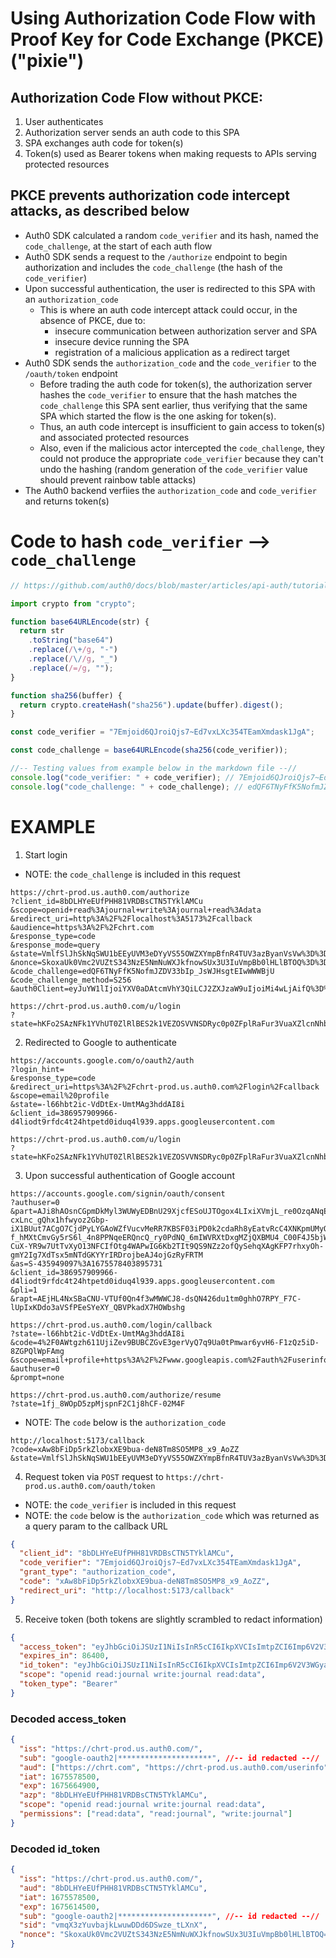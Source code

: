 # Using Authorization Code Flow with Proof Key for Code Exchange (PKCE) ("pixie")

## Authorization Code Flow without PKCE:

1. User authenticates
2. Authorization server sends an auth code to this SPA
3. SPA exchanges auth code for token(s)
4. Token(s) used as Bearer tokens when making requests to APIs serving protected resources

## PKCE prevents authorization code intercept attacks, as described below

- Auth0 SDK calculated a random `code_verifier` and its hash, named the `code_challenge`, at the start of each auth flow
- Auth0 SDK sends a request to the `/authorize` endpoint to begin authorization and includes the `code_challenge` (the hash of the `code_verifier`)
- Upon successful authentication, the user is redirected to this SPA with an `authorization_code`
  - This is where an auth code intercept attack could occur, in the absence of PKCE, due to:
    - insecure communication between authorization server and SPA
    - insecure device running the SPA
    - registration of a malicious application as a redirect target
- Auth0 SDK sends the `authorization_code` and the `code_verifier` to the `/oauth/token` endpoint
  - Before trading the auth code for token(s), the authorization server hashes the `code_verifier` to ensure that the hash matches the `code_challenge` this SPA sent earlier, thus verifying that the same SPA which started the flow is the one asking for token(s).
  - Thus, an auth code intercept is insufficient to gain access to token(s) and associated protected resources
  - Also, even if the malicious actor intercepted the `code_challenge`, they could not produce the appropriate `code_verifier` because they can't undo the hashing (random generation of the `code_verifier` value should prevent rainbow table attacks)
- The Auth0 backend verfiies the `authorization_code` and `code_verifier` and returns token(s)

# Code to hash `code_verifier` --> `code_challenge`

```js
// https://github.com/auth0/docs/blob/master/articles/api-auth/tutorials/authorization-code-grant-pkce.md

import crypto from "crypto";

function base64URLEncode(str) {
  return str
    .toString("base64")
    .replace(/\+/g, "-")
    .replace(/\//g, "_")
    .replace(/=/g, "");
}

function sha256(buffer) {
  return crypto.createHash("sha256").update(buffer).digest();
}

const code_verifier = "7Emjoid6QJroiQjs7~Ed7vxLXc354TEamXmdask1JgA";

const code_challenge = base64URLEncode(sha256(code_verifier));

//-- Testing values from example below in the markdown file --//
console.log("code_verifier: " + code_verifier); // 7Emjoid6QJroiQjs7~Ed7vxLXc354TEamXmdask1JgA
console.log("code_challenge: " + code_challenge); // edQF6TNyFfK5NofmJZDV33bIp_JsWJHsgtEIwWWWBjU
```

# EXAMPLE

1. Start login

- NOTE: the `code_challenge` is included in this request

```
https://chrt-prod.us.auth0.com/authorize
?client_id=8bDLHYeEUfPHH81VRDBsCTN5TYklAMCu
&scope=openid+read%3Ajournal+write%3Ajournal+read%3Adata
&redirect_uri=http%3A%2F%2Flocalhost%3A5173%2Fcallback
&audience=https%3A%2F%2Fchrt.com
&response_type=code
&response_mode=query
&state=VmlfSlJhSkNqSWU1bEEyUVM3eDYyVS55OWZXYmpBfnR4TUV3azByanVsVw%3D%3D
&nonce=SkoxaUk0Vmc2VUZtS343NzE5NmNuWXJkfnowSUx3U3IuVmpBb0lHLlBTOQ%3D%3D
&code_challenge=edQF6TNyFfK5NofmJZDV33bIp_JsWJHsgtEIwWWWBjU
&code_challenge_method=S256
&auth0Client=eyJuYW1lIjoiYXV0aDAtcmVhY3QiLCJ2ZXJzaW9uIjoiMi4wLjAifQ%3D%3D
```

```
https://chrt-prod.us.auth0.com/u/login
?state=hKFo2SAzNFk1YVhUT0ZlRlBES2k1VEZOSVVNSDRyc0p0ZFplRaFur3VuaXZlcnNhbC1sb2dpbqN0aWTZIDFmal84V09wRDV6cE1qc3BuRjJDMWo4aENGLTAyTTRGo2NpZNkgOGJETEhZZUVVZlBISDgxVlJEQnNDVE41VFlrbEFNQ3U
```

2. Redirected to Google to authenticate

```
https://accounts.google.com/o/oauth2/auth
?login_hint=
&response_type=code
&redirect_uri=https%3A%2F%2Fchrt-prod.us.auth0.com%2Flogin%2Fcallback
&scope=email%20profile
&state=-l66hbt2ic-VdDtEx-UmtMAg3hddAI8i
&client_id=386957909966-d4liodt9rfdc4t24htpetd0iduq4l939.apps.googleusercontent.com
```

```
https://chrt-prod.us.auth0.com/u/login
?state=hKFo2SAzNFk1YVhUT0ZlRlBES2k1VEZOSVVNSDRyc0p0ZFplRaFur3VuaXZlcnNhbC1sb2dpbqN0aWTZIDFmal84V09wRDV6cE1qc3BuRjJDMWo4aENGLTAyTTRGo2NpZNkgOGJETEhZZUVVZlBISDgxVlJEQnNDVE41VFlrbEFNQ3U
```

3. Upon successful authentication of Google account

```
https://accounts.google.com/signin/oauth/consent
?authuser=0
&part=AJi8hAOsnCGpmDkMyl3WUWyEDBnU29XjcfESoUJTOgox4LIxiXVmjL_re0OzqANqENvDOA6i_l0dUdUo_nLnZI_L26QjUYVLCtDdsTBxDbuMA9D5wine0OuGfheu260NOD1XQ5XP-cxLnc_gQhx1hfwyoz2Gbp-iX1BUut7ACgO7CjdPyLYGAoWZfVucvMeRR7KBSF03iPD0k2cdaRh8yEatvRcC4XNKpmUMyQm9oIttSQdKVeyAwigk8EsYtXLzR3Oul2M2qnm_wTmS6HCuEi935jmI3OvLoO-f_hMXtCmvGy5rS6l_4n8PPNqeERQncQ_ry0PdNQ_6mIWVRXtDxgMZjQXBMU4_C00F4J5bjWYBRsQK5_96pDJ5R9KS59FZ7qM8J-CuX-YR9w7UtTvXyO13NFCIfOtg4WAPwIG6Kb2TIt9QS9NZz2ofQySehqXAgKFP7rhxyOh-gmY2Ig7XdTsx5mNTdGKYYrIRDrojbeAJ4ojGzRyFRTM
&as=S-435949097%3A1675578403895731
&client_id=386957909966-d4liodt9rfdc4t24htpetd0iduq4l939.apps.googleusercontent.com
&pli=1
&rapt=AEjHL4NxSBaCNU-VTUf0Qn4f3wMWWCJ8-dsQN426du1tm0ghhO7RPY_F7C-lUpIxKDdo3aVSfPEeSYeXY_QBVPkadX7HOWbshg
```

```
https://chrt-prod.us.auth0.com/login/callback
?state=-l66hbt2ic-VdDtEx-UmtMAg3hddAI8i
&code=4%2F0AWtgzh611UjiZev9BUBCZGvE3gerVyQ7q9Ua0tPmwar6yvH6-F1zQz5iD-8ZGPQlWpFAmg
&scope=email+profile+https%3A%2F%2Fwww.googleapis.com%2Fauth%2Fuserinfo.profile+openid+https%3A%2F%2Fwww.googleapis.com%2Fauth%2Fuserinfo.email
&authuser=0
&prompt=none
```

```
https://chrt-prod.us.auth0.com/authorize/resume
?state=1fj_8WOpD5zpMjspnF2C1j8hCF-02M4F
```

- NOTE: The `code` below is the `authorization_code`

```
http://localhost:5173/callback
?code=xAw8bFiDp5rkZlobxXE9bua-deN8Tm8SO5MP8_x9_AoZZ
&state=VmlfSlJhSkNqSWU1bEEyUVM3eDYyVS55OWZXYmpBfnR4TUV3azByanVsVw%3D%3D
```

4. Request token via `POST` request to `https://chrt-prod.us.auth0.com/oauth/token`

- NOTE: the `code_verifier` is included in this request
- NOTE: the `code` below is the `authorization_code` which was returned as a query param to the callback URL

```json
{
  "client_id": "8bDLHYeEUfPHH81VRDBsCTN5TYklAMCu",
  "code_verifier": "7Emjoid6QJroiQjs7~Ed7vxLXc354TEamXmdask1JgA",
  "grant_type": "authorization_code",
  "code": "xAw8bFiDp5rkZlobxXE9bua-deN8Tm8SO5MP8_x9_AoZZ",
  "redirect_uri": "http://localhost:5173/callback"
}
```

5. Receive token (both tokens are slightly scrambled to redact information)

```json
{
  "access_token": "eyJhbGciOiJSUzI1NiIsInR5cCI6IkpXVCIsImtpZCI6Imp6V2V3WGkyaV81WnpVSHpFZWwzRSJ9.23fv3MiOiJodHRwczovL2NocnQtcHJvZC51cy5hdXRoMvvC5jb20vIiwic3ViIjoiZ29vZ2xlLW9hdXRoMnwMTM3MjU1Mjg4MDMwNzIyOTY5NDIiLCJhdWQiOlsiaHR0cHM6Ly9jaHJ0LmNvbSIsImh0dHBzOi8vY2hydCav1wcm9kLnVzLmF1dGgfwasLdfmNvbS91c2VyaW5mbyJdvCJpYXQiOjE2NzU1Nzg1MDAsImV4cCI6MTY3NTY2NDkwMCw2iYXpwIjodiOGJETEhZZUVVZlBISDgxVlJEQnNDVE41VFlrbaEFNQ3UiLCJzY29wZSI6Im9wZWv5pZC3BycdZWFkvOmpvdXJuYWwgd3JpdGU6am91cm5hbCByZWFkOmdsaRhdGEiLCJwZXJtaXNzaW9ucyI6WyJyZWFkOm4RhdGEiLCJyZWFkOmpvdXJuYWwiLCJ3cml0ZTpqb53VybmFsIl19.bSLOYM_ripB7AjnUZhoIGParlUZhuK2U3mfo7CY5KtRlfzdn0qhep9sDF5XkksII72KfKzld7Wj30c2f6-fslBKNrv5KDd536XTR-Do3RfETmcY0XsOfrFO0z_RkJ1lCGFpvRt3CXBGcz10RB9ducRJcIMV6-JofZ2cl2U8xSTb0sg_BFmhMx-j8kCowfdoLJgp9w8bf0aJCtsyKMABGwwSU_PJpkuwUv089SeUiEAL5XY3tJyZC_drwQ-PeJ2eNi1lFk3pTmGPyYXnvCnEdDDEJwBwQstUrZIIjBPxVdUHt1XhW9K6Zx6PLGD9pG1WLszOvqIyMGeT_7VQGe_MnEAg",
  "expires_in": 86400,
  "id_token": "eyJhbGciOiJSUzI1NiIsInR5cCI6IkpXVCIsImtpZCI6Imp6V2V3WGya81WnpVSHpFZWwzRSJ9.eyJpc3MiiJodwczovL2NocnQtcHJvZC51cy5hdXRoMC5jb20vIiwiYXVkIjoddiOGJEfTEhZZUVVZlBISDgxVlQnfNDVE41VFlrbFNQ3iLCJpYXQiOjE2NzU1NzgMDAsImV4cI6MTY3NTxNDUwgrMCwic3ViIjfoiZ2d9Z2xlLW9hdXRoMwxMTvM3MjU1Mjg4MDMwNzIyOTY5NIiLCJzaWQiOiJ2bFYMf3pZdXZiYWprTHfd1d0REvZDZEU3d6ZV90TFhuWCIsIm5vbamNlIjoiU2tveGFVazBWbWdMaavyVlVadFMzNDNOkU1Tm1OdVdYSmtmbm93U1V4M1UzSXVWbXBCYjBsSExsQlRPUT09In0.pMfyuwWOPzdpfr_04kT0suQEYzvnxbu7Gb8PRpVaT-oc1IqeyIbbb5poBRnrxZrbZDTkxLbVqGcACJHHclE_vcK40REWkN_OY1IxTRGnYmfGkI4bbgC4Q_PTSS4m8hje_CAOu_HHgTZrBNn7z7KfmmlnUPx89ej4PO7EHTGF4uNbHH0SXqcxz2S3ynC4ZS5Lc-fr-rkfDEYBd7lN76xCCh_CxVdLlG5c-I6wkRBuYi-M8hJkYgGp074pjLF7x667EH6ll1frbuhurokJLxUFQHqjOVTneKZ7VFHp5MJHJQl5cNGn0BxdjUKQvEcztcpz8CM9Rlq7EPcFh8JVSc2g",
  "scope": "openid read:journal write:journal read:data",
  "token_type": "Bearer"
}
```

### Decoded access_token

```json
{
  "iss": "https://chrt-prod.us.auth0.com/",
  "sub": "google-oauth2|*********************", //-- id redacted --//
  "aud": ["https://chrt.com", "https://chrt-prod.us.auth0.com/userinfo"],
  "iat": 1675578500,
  "exp": 1675664900,
  "azp": "8bDLHYeEUfPHH81VRDBsCTN5TYklAMCu",
  "scope": "openid read:journal write:journal read:data",
  "permissions": ["read:data", "read:journal", "write:journal"]
}
```

### Decoded id_token

```json
{
  "iss": "https://chrt-prod.us.auth0.com/",
  "aud": "8bDLHYeEUfPHH81VRDBsCTN5TYklAMCu",
  "iat": 1675578500,
  "exp": 1675614500,
  "sub": "google-oauth2|*********************", //-- id redacted --//
  "sid": "vmqX3zYuvbajkLwuwDDd6DSwze_tLXnX",
  "nonce": "SkoxaUk0Vmc2VUZtS343NzE5NmNuWXJkfnowSUx3U3IuVmpBb0lHLlBTOQ=="
}
```
